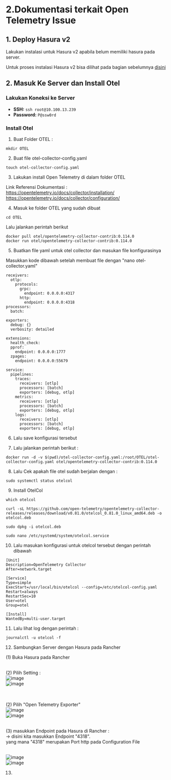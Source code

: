 # 2.Dokumentasi terkait Open Telemetry Issue

## 1. Deploy Hasura v2 

  Lakukan instalasi untuk Hasura v2 apabila belum memiliki hasura pada server. 
  
  Untuk proses instalasi Hasura v2 bisa dilihat pada bagian sebelumnya [disini](https://github.com/Uthaqurr/HasuraTraining/blob/main/1.%20September/1.Setting%20VPN%2C%20Akses%20Rancher%20dan%20Deploy%20Hasura%20.md)


## 2. Masuk Ke Server dan Install Otel

### Lakukan Koneksi ke Server

- **SSH:** `ssh root@10.100.13.239`
- **Password:** `P@ssw0rd`

### Install Otel 

1. Buat Folder OTEL :

```
mkdir OTEL
```

2. Buat file otel-collector-config.yaml

```
touch otel-collector-config.yaml
```

3. Lakukan install Open Telemetry di dalam folder OTEL


Link Referensi Dokumentasi :  <br/>
https://opentelemetry.io/docs/collector/installation/          <br/>
https://opentelemetry.io/docs/collector/configuration/          <br/>


4. Masuk ke folder OTEL yang sudah dibuat


```
cd OTEL
```

Lalu jalankan perintah berikut 

```
docker pull otel/opentelemetry-collector-contrib:0.114.0
docker run otel/opentelemetry-collector-contrib:0.114.0
```
5. Buatkan file yaml untuk otel collector dan masukan file konfigurasinya

Masukkan kode dibawah setelah membuat file dengan "nano otel-collector.yaml"

```
receivers:
  otlp:
    protocols:
      grpc:
        endpoint: 0.0.0.0:4317
      http:
        endpoint: 0.0.0.0:4318
processors:
  batch:

exporters:
  debug: {}
  verbosity: detailed

extensions:
  health_check:
  pprof:
    endpoint: 0.0.0.0:1777
  zpages:
    endpoint: 0.0.0.0:55679

service:
  pipelines:
    traces:
      receivers: [otlp]
      processors: [batch]
      exporters: [debug, otlp]
    metrics:
      receivers: [otlp]
      processors: [batch]
      exporters: [debug, otlp]
    logs:
      receivers: [otlp]
      processors: [batch]
      exporters: [debug, otlp]
```


6. Lalu save konfigurasi tersebut


7. Lalu jalankan perintah berikut :


```
docker run -d -v $(pwd)/otel-collector-config.yaml:/root/OTEL/otel-collector-config.yaml otel/opentelemetry-collector-contrib:0.114.0
```

8. Lalu Cek apakah file otel sudah berjalan dengan :

```
sudo systemctl status otelcol

```

9. Install OtelCol

```
which otelcol
```

```
curl -sL https://github.com/open-telemetry/opentelemetry-collector-releases/releases/download/v0.81.0/otelcol_0.81.0_linux_amd64.deb -o otelcol.deb
```

```
sudo dpkg -i otelcol.deb

```

```
sudo nano /etc/systemd/system/otelcol.service
```
10. Lalu masukan konfigurasi untuk otelcol tersebut dengan perintah dibawah

```
[Unit]
Description=OpenTelemetry Collector
After=network.target

[Service]
Type=simple
ExecStart=/usr/local/bin/otelcol --config=/etc/otelcol-config.yaml
Restart=always
RestartSec=10
User=otel
Group=otel

[Install]
WantedBy=multi-user.target

```

11. Lalu lihat log dengan perintah :

```
journalctl -u otelcol -f
```

12. Sambungkan Server dengan Hasura pada Rancher

(1) Buka Hasura pada Rancher  <br/> <br/>

(2) Pilih Setting : <br/>
![image](https://github.com/user-attachments/assets/06b482a8-ae7b-4df4-bce6-eaa36a1250c7)     <br/>
![image](https://github.com/user-attachments/assets/ee113a11-0b68-446c-b231-841b375ada26)

<br/><br/>
(2) Pilih "Open Telemetry Exporter" <br/>
![image](https://github.com/user-attachments/assets/8163f19c-0a65-41f0-8eaf-f1551906986d)    <br/>
![image](https://github.com/user-attachments/assets/3e9f610e-5ef8-4897-a27a-d871026d5798)    <br/><br/>

(3) masukkan Endpoint pada Hasura di Rancher : <br/>
-> disini kita masukkan Endpoint "4318". <br/>
yang mana "4318" merupakan Port http pada Configuration File <br/> <br/>

![image](https://github.com/user-attachments/assets/f0becc6c-669f-46bb-b45a-2cee508e7b13)    <br/>
![image](https://github.com/user-attachments/assets/cd1f9fca-5eec-4ea0-a92c-c5923c8cb870)      <br/>


13. 

